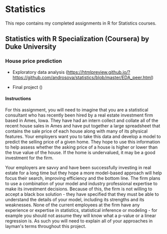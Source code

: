 # Statistics

This repo contains my completed assignments in R for Statistics courses.

## Statistics with R Specialization (Coursera) by Duke University

### House price prediction 

- Exploratory data analysis (https://htmlpreview.github.io/?https://github.com/androsova/statistics/blob/master/EDA_peer.html)

- Final project ()

#### Instructions

For this assignment, you will need to imagine that you are a statistical consultant who has recently been hired by a real estate investment firm based in Ames, Iowa. They have had an intern collect and collate all of the recent house sales in Ames and have put together a large spreadsheet that contains the sale price of each house along with many of its physical features. Your employers want you to take this data and develop a model to predict the selling price of a given home. They hope to use this information to help assess whether the asking price of a house is higher or lower than the true value of the house. If the home is undervalued, it may be a good investment for the firm.

Your employers are savvy and have been successfully investing in real estate for a long time but they hope a more model-based approach will help focus their search, improving efficiency and the bottom line. The firm plans to use a combination of your model and industry professional expertise to make its investment decisions. Because of this, the firm is not willing to accept a black box solution - they have specified that they must be able to understand the details of your model, including its strengths and its weaknesses. None of the current employees at the firm have any experience or expertise in statistics, statistical inference or modeling - for example you should not assume they will know what a p-value or a linear regression is. As such you will need to explain all of your approaches in layman's terms throughout this project.


